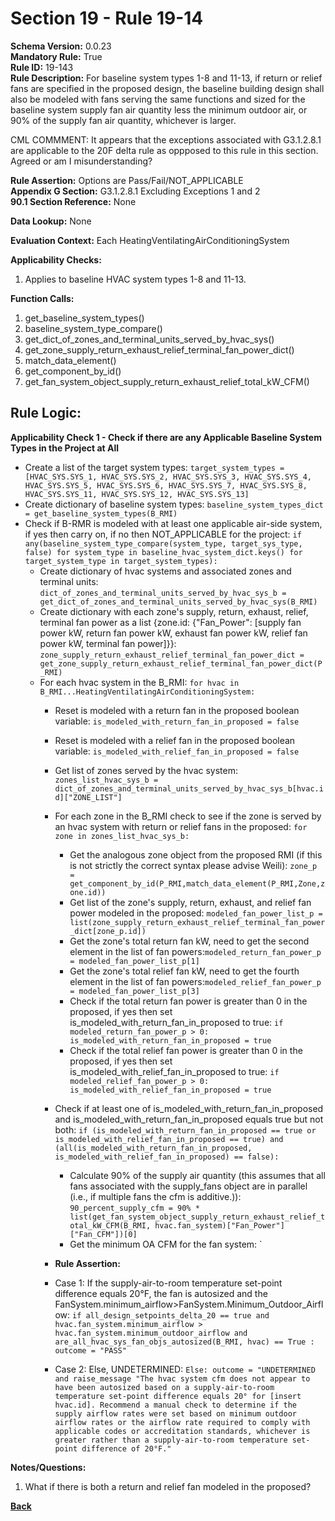 # Section 19 - Rule 19-14             
**Schema Version:** 0.0.23    
**Mandatory Rule:** True    
**Rule ID:** 19-143             
**Rule Description:**  For baseline system types 1-8 and 11-13, if return or relief fans are specified in the proposed design, the baseline building design shall also be modeled with fans serving the same functions and sized for the baseline system supply fan air quantity less the minimum outdoor air, or 90% of the supply fan air quantity, whichever is larger.

CML COMMMENT: It appears that the exceptions associated with G3.1.2.8.1 are applicable to the 20F delta rule as oppposed to this rule in this section. Agreed or am I misunderstanding?

**Rule Assertion:** Options are Pass/Fail/NOT_APPLICABLE    
**Appendix G Section:** G3.1.2.8.1 Excluding Exceptions 1 and 2           
**90.1 Section Reference:** None  

**Data Lookup:** None    

**Evaluation Context:** Each HeatingVentilatingAirConditioningSystem  

**Applicability Checks:**  
1. Applies to baseline HVAC system types 1-8 and 11-13.   
  
   
**Function Calls:**  
1. get_baseline_system_types()    
2. baseline_system_type_compare()  
3. get_dict_of_zones_and_terminal_units_served_by_hvac_sys()   
4. get_zone_supply_return_exhaust_relief_terminal_fan_power_dict()  
5. match_data_element()  
6. get_component_by_id()  
7. get_fan_system_object_supply_return_exhaust_relief_total_kW_CFM() 

## Rule Logic:   
**Applicability Check 1 - Check if there are any Applicable Baseline System Types in the Project at All**   
- Create a list of the target system types: `target_system_types = [HVAC_SYS.SYS_1, HVAC_SYS.SYS_2, HVAC_SYS.SYS_3, HVAC_SYS.SYS_4, HVAC_SYS.SYS_5, HVAC_SYS.SYS_6, HVAC_SYS.SYS_7, HVAC_SYS.SYS_8, HVAC_SYS.SYS_11, HVAC_SYS.SYS_12, HVAC_SYS.SYS_13]`  
- Create dictionary of baseline system types: `baseline_system_types_dict = get_baseline_system_types(B_RMI)`  
- Check if B-RMR is modeled with at least one applicable air-side system, if yes then carry on, if no then NOT_APPLICABLE for the project: `if any(baseline_system_type_compare(system_type, target_sys_type, false) for system_type in baseline_hvac_system_dict.keys() for target_system_type in target_system_types):` 
    - Create dictionary of hvac systems and associated zones and terminal units: `dict_of_zones_and_terminal_units_served_by_hvac_sys_b = get_dict_of_zones_and_terminal_units_served_by_hvac_sys(B_RMI)`  
    - Create dictionary with each zone's supply, return, exhaust, relief, terminal fan power as a list {zone.id: {"Fan_Power": [supply fan power kW, return fan power kW, exhaust fan power kW, relief fan power kW, terminal fan power]}}: `zone_supply_return_exhaust_relief_terminal_fan_power_dict = get_zone_supply_return_exhaust_relief_terminal_fan_power_dict(P_RMI)`  
    - For each hvac system in the B_RMI: `for hvac in B_RMI...HeatingVentilatingAirConditioningSystem:` 
        - Reset is modeled with a return fan in the proposed boolean variable: `is_modeled_with_return_fan_in_proposed = false`  
        - Reset is modeled with a relief fan in the proposed boolean variable: `is_modeled_with_relief_fan_in_proposed = false`   
        - Get list of zones served by the hvac system: `zones_list_hvac_sys_b = dict_of_zones_and_terminal_units_served_by_hvac_sys_b[hvac.id]["ZONE_LIST"]`  
        - For each zone in the B_RMI check to see if the zone is served by an hvac system with return or relief fans in the proposed: `for zone in zones_list_hvac_sys_b:`  
            - Get the analogous zone object from the proposed RMI (if this is not strictly the correct syntax please advise Weili): `zone_p = get_component_by_id(P_RMI,match_data_element(P_RMI,Zone,zone.id))`  
            - Get list of the zone's supply, return, exhaust, and relief fan power modeled in the proposed: `modeled_fan_power_list_p = list(zone_supply_return_exhaust_relief_terminal_fan_power_dict[zone_p.id])`  
            - Get the zone's total return fan kW, need to get the second element in the list of fan powers:`modeled_return_fan_power_p = modeled_fan_power_list_p[1]` 
            - Get the zone's total relief fan kW, need to get the fourth element in the list of fan powers:`modeled_relief_fan_power_p = modeled_fan_power_list_p[3]` 
            - Check if the total return fan power is greater than 0 in the proposed, if yes then set is_modeled_with_return_fan_in_proposed to true: `if modeled_return_fan_power_p > 0: is_modeled_with_return_fan_in_proposed = true`  
            - Check if the total relief fan power is greater than 0 in the proposed, if yes then set is_modeled_with_relief_fan_in_proposed to true: `if modeled_relief_fan_power_p > 0: is_modeled_with_relief_fan_in_proposed = true`  
                        
        - Check if at least one of is_modeled_with_return_fan_in_proposed and is_modeled_with_return_fan_in_proposed equals true but not both: `if (is_modeled_with_return_fan_in_proposed == true or is_modeled_with_relief_fan_in_proposed == true) and (all(is_modeled_with_return_fan_in_proposed, is_modeled_with_relief_fan_in_proposed) == false):`         
            
            - Calculate 90% of the supply air quantity (this assumes that all fans associated with the supply_fans object are in parallel (i.e., if multiple fans the cfm is additive.)): `90_percent_supply_cfm = 90% * list(get_fan_system_object_supply_return_exhaust_relief_total_kW_CFM(B_RMI, hvac.fan_system)["Fan_Power"]["Fan_CFM"])[0]` 
            - Get the minimum OA CFM for the fan system: `

        - **Rule Assertion:** 
        - Case 1: If the supply-air-to-room temperature set-point difference equals 20°F, the fan is autosized and the FanSystem.minimum_airflow>FanSystem.Minimum_Outdoor_Airflow: `if all_design_setpoints_delta_20 == true and hvac.fan_system.minimum_airflow > hvac.fan_system.minimum_outdoor_airflow and are_all_hvac_sys_fan_objs_autosized(B_RMI, hvac) == True : outcome = "PASS"`  
        - Case 2: Else, UNDETERMINED: `Else: outcome = "UNDETERMINED and raise_message "The hvac system cfm does not appear to have been autosized based on a supply-air-to-room temperature set-point difference equals 20° for [insert hvac.id]. Recommend a manual check to determine if the supply airflow rates were set based on minimum outdoor airflow rates or the airflow rate required to comply with applicable codes or accreditation standards, whichever is greater rather than a supply-air-to-room temperature set-point difference of 20°F."`  

**Notes/Questions:**  
1. What if there is both a return and relief fan modeled in the proposed?  

**[Back](_toc.md)**